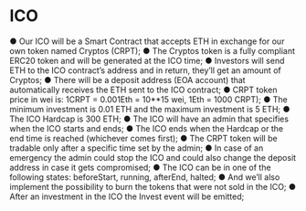 # ICO

● Our ICO will be a Smart Contract that accepts ETH in exchange for our own token named Cryptos (CRPT);
● The Cryptos token is a fully compliant ERC20 token and will be generated at the ICO time;
● Investors will send ETH to the ICO contract’s address and in return, they’ll get an amount of
Cryptos;
● There will be a deposit address (EOA account) that automatically receives the ETH sent to the ICO contract;
● CRPT token price in wei is: 1CRPT = 0.001Eth = 10**15 wei, 1Eth = 1000 CRPT);
● The minimum investment is 0.01 ETH and the maximum investment is 5 ETH;
● The ICO Hardcap is 300 ETH;
● The ICO will have an admin that specifies when the ICO starts and ends;
● The ICO ends when the Hardcap or the end time is reached (whichever comes first);
● The CRPT token will be tradable only after a specific time set by the admin;
● In case of an emergency the admin could stop the ICO and could also change the deposit address in case it gets compromised;
● The ICO can be in one of the following states: beforeStart, running, afterEnd, halted;
● And we’ll also implement the possibility to burn the tokens that were not sold in the ICO;
● After an investment in the ICO the Invest event will be emitted;
